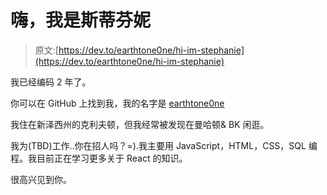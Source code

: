 # 嗨，我是斯蒂芬妮

> 原文:[https://dev.to/earthtone0ne/hi-im-stephanie](https://dev.to/earthtone0ne/hi-im-stephanie)

我已经编码 2 年了。

你可以在 GitHub 上找到我，我的名字是 [earthtone0ne](https://github.com/earthtone0ne)

我住在新泽西州的克利夫顿，但我经常被发现在曼哈顿& BK 闲逛。

我为(TBD)工作..你在招人吗？=).我主要用 JavaScript，HTML，CSS，SQL 编程。我目前正在学习更多关于 React 的知识。

很高兴见到你。